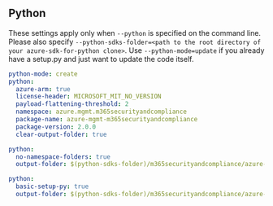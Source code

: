 ## Python

These settings apply only when `--python` is specified on the command line.
Please also specify `--python-sdks-folder=<path to the root directory of your azure-sdk-for-python clone>`.
Use `--python-mode=update` if you already have a setup.py and just want to update the code itself.

``` yaml $(python)
python-mode: create
python:
  azure-arm: true
  license-header: MICROSOFT_MIT_NO_VERSION
  payload-flattening-threshold: 2
  namespace: azure.mgmt.m365securityandcompliance
  package-name: azure-mgmt-m365securityandcompliance
  package-version: 2.0.0
  clear-output-folder: true
```
``` yaml $(python) && $(python-mode) == 'update'
python:
  no-namespace-folders: true
  output-folder: $(python-sdks-folder)/m365securityandcompliance/azure-mgmt-m365securityandcompliance/azure/mgmt/m365securityandcompliance
```
``` yaml $(python) && $(python-mode) == 'create'
python:
  basic-setup-py: true
  output-folder: $(python-sdks-folder)/m365securityandcompliance/azure-mgmt-m365securityandcompliance
```
